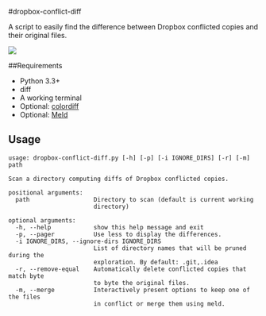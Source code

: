 #dropbox-conflict-diff

A script to easily find the difference between Dropbox conflicted copies and their original files.

![](http://i.imgur.com/Nk87lAU.png)

##Requirements

* Python 3.3+
* diff
* A working terminal
* Optional: [colordiff](http://www.colordiff.org/)
* Optional: [Meld](http://meldmerge.org/)

## Usage

```
usage: dropbox-conflict-diff.py [-h] [-p] [-i IGNORE_DIRS] [-r] [-m] path

Scan a directory computing diffs of Dropbox conflicted copies.

positional arguments:
  path                  Directory to scan (default is current working
                        directory)

optional arguments:
  -h, --help            show this help message and exit
  -p, --pager           Use less to display the differences.
  -i IGNORE_DIRS, --ignore-dirs IGNORE_DIRS
                        List of directory names that will be pruned during the
                        exploration. By default: .git,.idea
  -r, --remove-equal    Automatically delete conflicted copies that match byte
                        to byte the original files.
  -m, --merge           Interactively present options to keep one of the files
                        in conflict or merge them using meld.
```